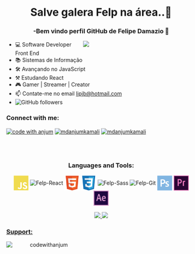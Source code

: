 


 
<h1 align="center"> Salve galera Felp na área..👊 </h1> 

<h3 align="center">-Bem vindo perfil GitHub de Felipe Damazio  👋</h3>


<img  align="right"  width="300"  src="https://user-images.githubusercontent.com/71530559/194151008-7a135448-be80-4bd6-bd76-469f87961f39.gif" />


- 💻 Software Developer Front End 
- 📚 Sistemas de Informação
- 🛠  Avançando no JavaScript
- ⚒  Estudando React
- 🎮 Gamer | Streamer | Creator
- 📫 Contate-me no email lipjb@hotmail.com
- <img alt="GitHub followers" src="https://img.shields.io/github/followers/felipedamazio?style=social">



<h3 align="left">Connect with me:</h3>
<p align="left">
<a href="https://www.youtube.com/channel/UCp-RiLixt2o52--B4aRkUCg" target="blank"><img align="center" src="https://raw.githubusercontent.com/rahuldkjain/github-profile-readme-generator/master/src/images/icons/Social/youtube.svg" alt="code with anjum" height="30" width="40" /></a>
<a href="https://www.linkedin.com/in/felipe-damazio/" target="blank"><img align="center" src="https://raw.githubusercontent.com/rahuldkjain/github-profile-readme-generator/master/src/images/icons/Social/linked-in-alt.svg" alt="mdanjumkamali" height="30" width="40" /></a>
<a href="https://www.instagram.com/felpcreativelab/" target="blank"><img align="center" src="https://raw.githubusercontent.com/rahuldkjain/github-profile-readme-generator/master/src/images/icons/Social/instagram.svg" alt="mdanjumkamali" height="30" width="40" /></a>
 </p>
 

 <br>
 <div align="center">
          <br>
   <div style="display: inline_block">
  <h3 align="center">Languages and Tools:</h3>
  <img align="center" alt="Felp-Js" height="40" width="40" src="https://raw.githubusercontent.com/devicons/devicon/master/icons/javascript/javascript-plain.svg">
  <img align="center" alt="Felp-React" height="40" width="40" src="https://cdn.jsdelivr.net/gh/devicons/devicon/icons/react/react-original.svg">
  <img align="center" alt="Felp-HTML" height="40" width="40" src="https://raw.githubusercontent.com/devicons/devicon/master/icons/html5/html5-original.svg">
  <img align="center" alt="Felp-CSS" height="40" width="40" src="https://raw.githubusercontent.com/devicons/devicon/master/icons/css3/css3-original.svg">
  <img align="center" alt="Felp-Sass" height="40" width="40" src="https://cdn.jsdelivr.net/gh/devicons/devicon/icons/sass/sass-original.svg">
  <img align="center" alt="Felp-Git" height="40" width="40" src="https://cdn.jsdelivr.net/gh/devicons/devicon/icons/git/git-original.svg">          
        
  <img align="center" alt="Felp-Photoshop" height="40" width="40" src="https://raw.githubusercontent.com/devicons/devicon/master/icons/photoshop/photoshop-plain.svg">
  <img align="center" alt="Felp-Premiere" height="40" width="40" src="https://raw.githubusercontent.com/devicons/devicon/master/icons/premierepro/premierepro-original.svg">
   <img align="center" alt="Felp-afterefects" height="40" width="40" src="https://raw.githubusercontent.com/devicons/devicon/master/icons/aftereffects/aftereffects-original.svg">   
   
      
</div>
  
 
<br>



<div align="center">

 <a href="https://github.com/felipedamazio?tab=repositories">
  <img height="165em" src="https://github-readme-stats.vercel.app/api?username=felipedamazio&show_icons=true&theme=tokyonight&include_all_commits=true&count_private=true"/>
 <img height="165em" src="https://github-readme-stats.vercel.app/api/top-langs/?username=felipedamazio&layout=compact&langs_count=7&theme=tokyonight"/>
 
</div>     
 
 <h3 align="left">Support:</h3>
<p><a href="https://www.buymeacoffee.com/lipjbn"> <img align="left" src="https://cdn.buymeacoffee.com/buttons/v2/default-yellow.png" height="50" width="210" alt="codewithanjum" /></a></p><br><br>
         


    
          
  



